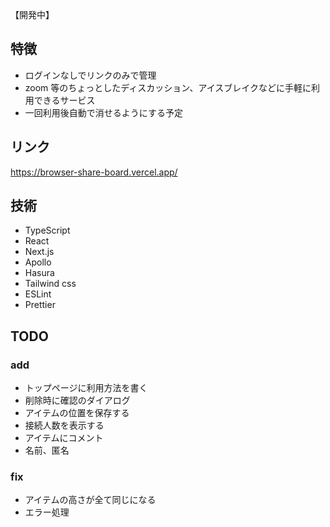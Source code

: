 【開発中】

## 特徴

- ログインなしでリンクのみで管理
- zoom 等のちょっとしたディスカッション、アイスブレイクなどに手軽に利用できるサービス
- 一回利用後自動で消せるようにする予定

## リンク

https://browser-share-board.vercel.app/

## 技術

- TypeScript
- React
- Next.js
- Apollo
- Hasura
- Tailwind css
- ESLint
- Prettier

## TODO

### add

- トップページに利用方法を書く
- 削除時に確認のダイアログ
- アイテムの位置を保存する
- 接続人数を表示する
- アイテムにコメント
- 名前、匿名

### fix

- アイテムの高さが全て同じになる
- エラー処理

